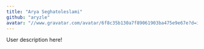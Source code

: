 ```yaml
---
title: "Arya Seghatoleslami"
github: "aryzle"
avatar: "//www.gravatar.com/avatar/6f8c35b130a7f89061903ba475e9e67e?d=identicon"
---
```


User description here!
